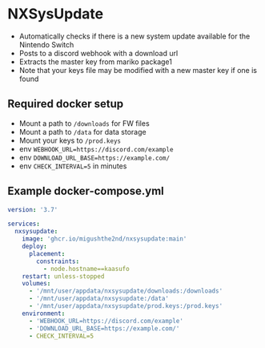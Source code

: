 # NXSysUpdate

- Automatically checks if there is a new system update available for the Nintendo Switch
- Posts to a discord webhook with a download url
- Extracts the master key from mariko package1
- Note that your keys file may be modified with a new master key if one is found


## Required docker setup

- Mount a path to `/downloads` for FW files
- Mount a path to `/data` for data storage
- Mount your keys to `/prod.keys`
- env `WEBHOOK_URL=https://discord.com/example`
- env `DOWNLOAD_URL_BASE=https://example.com/`
- env `CHECK_INTERVAL=5` in minutes

## Example docker-compose.yml

```yaml
version: '3.7'

services:
  nxsysupdate:
    image: 'ghcr.io/migushthe2nd/nxsysupdate:main'
    deploy:
      placement:
        constraints:
          - node.hostname==kaasufo
    restart: unless-stopped
    volumes:
      - '/mnt/user/appdata/nxsysupdate/downloads:/downloads'
      - '/mnt/user/appdata/nxsysupdate:/data'
      - '/mnt/user/appdata/nxsysupdate/prod.keys:/prod.keys'
    environment:
      - 'WEBHOOK_URL=https://discord.com/example'
      - 'DOWNLOAD_URL_BASE=https://example.com/'
      - CHECK_INTERVAL=5
```